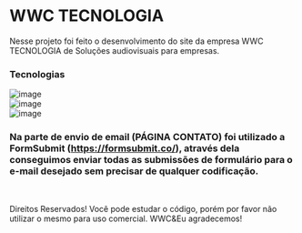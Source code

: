 # WWC TECNOLOGIA

Nesse projeto foi feito o desenvolvimento do site da empresa WWC TECNOLOGIA de Soluções audiovisuais para empresas.

### Tecnologias
![image](https://img.shields.io/badge/HTML-239120?style=for-the-badge&logo=html5&logoColor=white)
<br>
![image](https://img.shields.io/badge/CSS-239120?&style=for-the-badge&logo=css3&logoColor=white) 
<br>
![image](https://img.shields.io/badge/JavaScript-F7DF1E?style=for-the-badge&logo=javascript&logoColor=black) 
<br>
### Na parte de envio de email (PÁGINA CONTATO) foi utilizado a FormSubmit (https://formsubmit.co/), através dela conseguimos enviar todas as submissões de formulário para o e-mail desejado sem precisar de qualquer codificação. 
<br>

Direitos Reservados! Você pode estudar o código, porém por favor não utilizar o mesmo para uso comercial. WWC&Eu agradecemos!
